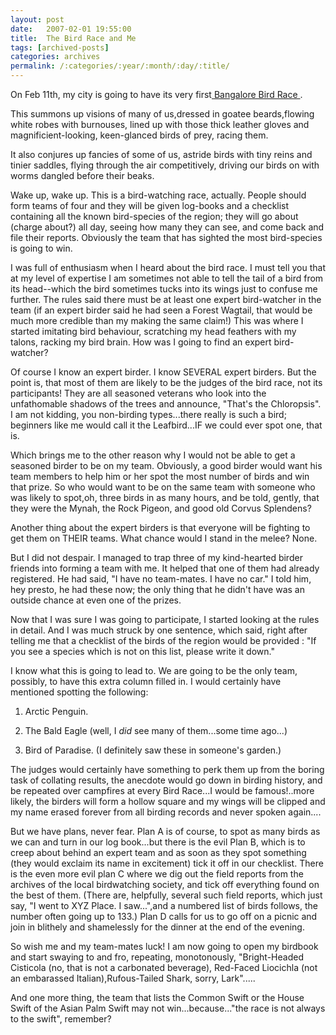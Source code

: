 ```yaml
---
layout: post
date:	2007-02-01 19:55:00
title:  The Bird Race and Me
tags: [archived-posts]
categories: archives
permalink: /:categories/:year/:month/:day/:title/
---
```

On Feb 11th, my city  is going to have its very first<a href="http://www.indiabirdraces.com/bng.htm"> Bangalore Bird Race </a>.

 This summons up visions of many of us,dressed in goatee beards,flowing white robes with burnouses, lined up with those thick leather gloves and magnificient-looking, keen-glanced birds of prey, racing them.

It also conjures up fancies of some of us, astride birds with tiny reins and  tinier saddles, flying through the air competitively, driving our birds on with worms dangled before their beaks.

Wake up, wake up. This is a bird-watching race, actually. People should form teams of four and they will be given log-books and a checklist containing all the known bird-species of the region; they will go about (charge about?) all day, seeing how many they can see, and come back and file their reports. Obviously the team that has sighted the most bird-species is going to win.

I was full of enthusiasm when I heard about the bird race. I must tell you that at my level of expertise I am sometimes not able to tell the tail of a bird from its head--which the bird sometimes tucks into its wings just to confuse me further. The rules said there must be at least one expert bird-watcher in the team (if an expert birder said he had seen a Forest Wagtail, that would be much more credible than my making the same claim!) This was where I started imitating bird behaviour, scratching my head feathers with my talons, racking my bird brain. How was I going to find an expert bird-watcher?

Of course I know an expert birder. I know SEVERAL expert birders. But the point is, that most of them are likely to be the judges of the bird race, not its participants! They are all seasoned veterans who look into the unfathomable shadows of the trees and announce, "That's the Chloropsis". I am not kidding, you non-birding types...there really is such a bird; beginners like me would call it the Leafbird...IF we could ever spot one, that is.

Which brings me to the other reason why I would not be able to get a seasoned birder to be on my team. Obviously, a good birder would want his team members to help him or her spot the most number of birds and win that prize. So who would want to be on the same team with someone who was likely to spot,oh, three birds in as many hours, and be told, gently, that they were the Mynah, the Rock Pigeon, and good old Corvus Splendens?

Another thing about the expert birders is that everyone will be fighting to get them on THEIR teams. What chance would I stand in the melee? None.

But I did not despair. I managed to trap three of my kind-hearted birder friends into forming a team with me. It helped that one of them had already registered. He had said, "I have no team-mates. I have no car." I told him, hey presto, he had these now; the only thing that he didn't have was an outside chance at even one of the prizes.

Now that I was sure I was going to participate, I started looking at the rules in detail. And I was much struck by one sentence, which said, right after telling me that a checklist of the birds of the region would be provided : "If you see a species which is not on this list, please write it down."

I know what this is going to lead to. We are going to be the only team, possibly, to have this extra column filled in. I would certainly have mentioned spotting the following:

1. Arctic Penguin.

2. The Bald Eagle (well, I *did* see many of them...some time ago...)

3. Bird of Paradise. (I definitely saw these in someone's garden.) 

The judges would certainly have something to perk them up from the boring task of collating results, the anecdote would go down in birding history, and be repeated over campfires at every Bird Race...I would be famous!..more likely, the birders will form a hollow square and my wings will be clipped and my name erased forever from all birding records and never spoken again....

But we have plans, never fear. Plan A is of course, to spot as many birds as we can and turn in our log book...but there is the evil Plan B, which is to creep about behind an expert team and as soon as they spot something (they would exclaim its name in excitement) tick it off in our checklist. There is the even more evil plan C where we dig out the field reports from the archives of the local birdwatching society, and tick off everything found on the best of them. (There are, helpfully, several such field reports, which just say, "I went to XYZ Place. I saw...",and a numbered list of birds follows, the number often going up to 133.) Plan D calls for us to go off on a picnic and join in blithely and shamelessly for the dinner at the end of the evening.

So wish me and my team-mates luck! I am now going to open my birdbook and start swaying to and fro, repeating, monotonously, "Bright-Headed Cisticola (no, that is not a carbonated beverage), Red-Faced Liocichla (not an embarassed Italian),Rufous-Tailed Shark, sorry, Lark".....

And one more thing, the team that lists the Common Swift or the House Swift of the Asian Palm Swift may not win...because..."the race is not always to the swift", remember?
